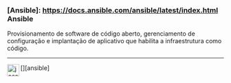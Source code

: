 ### [Ansible]: https://docs.ansible.com/ansible/latest/index.html Ansible

Provisionamento de software de código aberto, gerenciamento de configuração e implantação de aplicativo que habilita a infraestrutura como código.

---

[<img align="left" alt="josenilto | Twitter" width="28px" src="https://cdn.jsdelivr.net/npm/simple-icons@v3/icons/ansible.svg" />][ansible]
